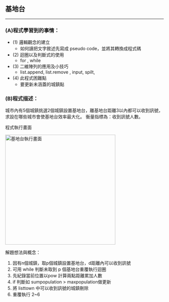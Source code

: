 ## 基地台
---
###  (A)程式學習到的事情：
* (1) 邏輯觀念的建立
    * 如何讀把文字敘述先寫成 pseudo code，並將其轉換成程式碼
* (2) 迴圈以及判斷式的使用
  * for , while
* (3) 二維陣列的應用及小技巧
  * list.append, list.remove , input, spilt,
* (4) 此程式困難點
  * 要更新未涵蓋的城鎮點  

### (B)程式描述：
城市內有5個城鎮挑選2個城鎮設置基地台，離基地台距離3以內都可以收到訊號，求設在哪些城市會使基地台效率最大化。
衡量指標為：收到訊號人數。

程式執行畫面

<img src="https://i.imgur.com/7qEw7wR.png" alt="基地台執行畫面" title="width=300'" width="350" />

解題想法與概念：
1. 因有n個城鎮，取p個城鎮設置基地台，d距離內可以收到訊號
2. 可用 while 判斷未取到 p 個基地台重覆執行迴圈
3. 先紀錄當前位置以pow 計算兩點距離累加人數
4. if 判斷如 sumpopulation > maxpopulation做更新
5. 將 listtown 中可以收到訊號的城鎮刪除
6. 重覆執行 2~6